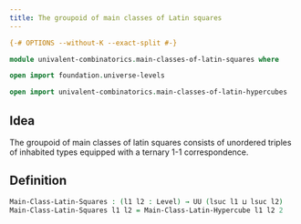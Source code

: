 ```yaml
---
title: The groupoid of main classes of Latin squares
---
```


```agda
{-# OPTIONS --without-K --exact-split #-}

module univalent-combinatorics.main-classes-of-latin-squares where

open import foundation.universe-levels

open import univalent-combinatorics.main-classes-of-latin-hypercubes
```

## Idea

The groupoid of main classes of latin squares consists of unordered triples of inhabited types equipped with a ternary 1-1 correspondence.

## Definition

```agda
Main-Class-Latin-Squares : (l1 l2 : Level) → UU (lsuc l1 ⊔ lsuc l2)
Main-Class-Latin-Squares l1 l2 = Main-Class-Latin-Hypercube l1 l2 2
```

